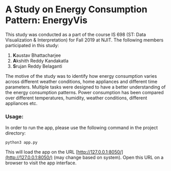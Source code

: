 # A Study on Energy Consumption Pattern: EnergyVis

This study was conducted as a part of the course IS 698 (ST: Data Visualization & Interpretation) for Fall 2019 at NJIT. The following members participated in this study:

1. **K**austav Bhattacharjee
1. **A**kshith Reddy Kandakatla
1. **S**rujan Reddy Belaganti

The motive of the study was to identify how energy consumption varies across different weather conditions, home appliances and different time parameters. Multiple tasks were designed to have a better understanding of the energy consumption patterns. Power consumption has been compared over different temperatures, humidity, weather conditions, different appliances etc. 

### Usage:

In order to run the app, please use the following command in the project directory:

`python3 app.py`

This will load the app on the URL [http://127.0.0.1:8050/](http://127.0.0.1:8050/) (may change based on system). Open this URL on a browser to visit the app interface.